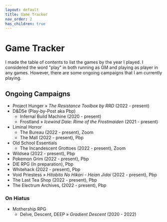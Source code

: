 ```yaml
---
layout: default
title: Game Tracker
nav_order: 2
has_children: true
---
```


# Game Tracker

I made the table of contents to list the games by the year I played. I considered the word "play" in both running as GM and playing as player in any games. However, there are some ongoing campaigns that I am currently playing.

## Ongoing Campaigns
- Project Hunger » *The Resistance Toolbox by RRD* (2022 - present)
- D&D5e (Play-by-Post aka Pbp)
    - Infernal Build Machine (2020 - present)
    - Frostland » *Icewind Dale: Rime of the Frostmaiden* (2021 - present)
- Liminal Horror
    - The Bureau (2022 - present), Zoom
    - The Mall (2022 - present), Pbp
- Old School Essentials
    - The Incandescent Grottoes (2022 - present), Zoom
- Wildsea (2022 - present), Pbp
- Pokemon Grim (2022 - present), Pbp
- DIE RPG (In preparation), Pbp
- Whitehack (2022 - present), Pbp
- Void Priestess » *Hitobito No Hikari - Heian Jidai* (2022 - present), Pbp
- The Last Tea Shop (2022 - present), Pbp
- The Electrum Archives, (2022 - present), Pbp

### On Hiatus
- Mothership RPG
    - Delve, Descent, DEEP » *Gradient Descent* (2020 - 2022)